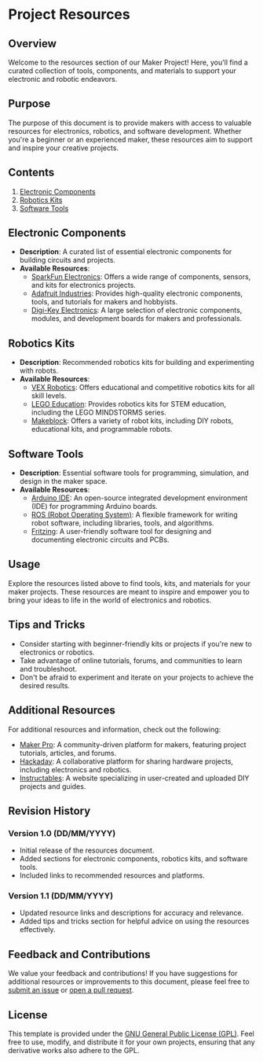 # Project Resources

## Overview

Welcome to the resources section of our Maker Project! Here, you'll find a curated collection of tools, components, and materials to support your electronic and robotic endeavors.

## Purpose

The purpose of this document is to provide makers with access to valuable resources for electronics, robotics, and software development. Whether you're a beginner or an experienced maker, these resources aim to support and inspire your creative projects.

## Contents

1. [Electronic Components](#electronic-components)
2. [Robotics Kits](#robotics-kits)
3. [Software Tools](#software-tools)

## Electronic Components

- **Description**: A curated list of essential electronic components for building circuits and projects.
- **Available Resources**:
  - [SparkFun Electronics](https://www.sparkfun.com/): Offers a wide range of components, sensors, and kits for electronics projects.
  - [Adafruit Industries](https://www.adafruit.com/): Provides high-quality electronic components, tools, and tutorials for makers and hobbyists.
  - [Digi-Key Electronics](https://www.digikey.com/): A large selection of electronic components, modules, and development boards for makers and professionals.

## Robotics Kits

- **Description**: Recommended robotics kits for building and experimenting with robots.
- **Available Resources**:
  - [VEX Robotics](https://www.vexrobotics.com/): Offers educational and competitive robotics kits for all skill levels.
  - [LEGO Education](https://education.lego.com/en-us): Provides robotics kits for STEM education, including the LEGO MINDSTORMS series.
  - [Makeblock](https://www.makeblock.com/): Offers a variety of robot kits, including DIY robots, educational kits, and programmable robots.

## Software Tools

- **Description**: Essential software tools for programming, simulation, and design in the maker space.
- **Available Resources**:
  - [Arduino IDE](https://www.arduino.cc/en/software): An open-source integrated development environment (IDE) for programming Arduino boards.
  - [ROS (Robot Operating System)](https://www.ros.org/): A flexible framework for writing robot software, including libraries, tools, and algorithms.
  - [Fritzing](https://fritzing.org/): A user-friendly software tool for designing and documenting electronic circuits and PCBs.

## Usage

Explore the resources listed above to find tools, kits, and materials for your maker projects. These resources are meant to inspire and empower you to bring your ideas to life in the world of electronics and robotics.

## Tips and Tricks

- Consider starting with beginner-friendly kits or projects if you're new to electronics or robotics.
- Take advantage of online tutorials, forums, and communities to learn and troubleshoot.
- Don't be afraid to experiment and iterate on your projects to achieve the desired results.

## Additional Resources

For additional resources and information, check out the following:

- [Maker Pro](https://maker.pro/): A community-driven platform for makers, featuring project tutorials, articles, and forums.
- [Hackaday](https://hackaday.io/): A collaborative platform for sharing hardware projects, including electronics and robotics.
- [Instructables](https://www.instructables.com/): A website specializing in user-created and uploaded DIY projects and guides.

## Revision History

### Version 1.0 (DD/MM/YYYY)

- Initial release of the resources document.
- Added sections for electronic components, robotics kits, and software tools.
- Included links to recommended resources and platforms.

### Version 1.1 (DD/MM/YYYY)

- Updated resource links and descriptions for accuracy and relevance.
- Added tips and tricks section for helpful advice on using the resources effectively.

## Feedback and Contributions

We value your feedback and contributions! If you have suggestions for additional resources or improvements to this document, please feel free to [submit an issue](link/to/issue/tracker) or [open a pull request](link/to/pull/requests).

## License

This template is provided under the [GNU General Public License (GPL)](LICENSE). Feel free to use, modify, and distribute it for your own projects, ensuring that any derivative works also adhere to the GPL.

